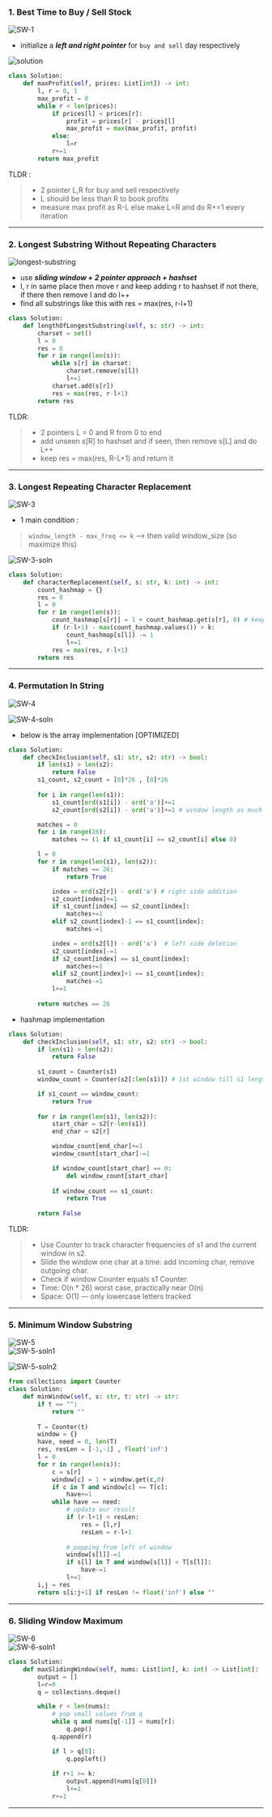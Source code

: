 
### 1. Best Time to Buy / Sell Stock

![SW-1](SW-1.png)
<br>
- initialize a ***left and right pointer*** for `buy and sell` day respectively

![solution](SW-1-soln.png)

```python
class Solution:
    def maxProfit(self, prices: List[int]) -> int:
        l, r = 0, 1
        max_profit = 0
        while r < len(prices):
            if prices[l] < prices[r]:
                profit = prices[r] - prices[l]
                max_profit = max(max_profit, profit)
            else:
                l=r
            r+=1
        return max_profit
```

TLDR :

> - 2 pointer L,R for buy and sell respectively
> - L should be less than R to book profits
> - measure max profit as R-L else make L=R and do R+=1 every iteration

---

### 2. Longest Substring Without Repeating Characters


![longest-substring](SW-2.png)

- use ***sliding window + 2 pointer approach + hashset***
- l, r in same place then move r and keep adding r to hashset if not there, if there then remove l and do l++
- find all substrings like this with res = max(res, r-l+1)

```python
class Solution:
    def lengthOfLongestSubstring(self, s: str) -> int:
        charset = set()
        l = 0
        res = 0
        for r in range(len(s)):
            while s[r] in charset:
                charset.remove(s[l])
                l+=1
            charset.add(s[r])
            res = max(res, r-l+1)
        return res
```

TLDR:

> - 2 pointers L = 0 and R from 0 to end
> - add unseen s[R] to hashset and if seen, then remove s[L] and do L++
> - keep res = max(res, R-L+1) and return it 

---

### 3. Longest Repeating Character Replacement

![SW-3](SW-3.png)
<br>
- 1 main condition :
> `window_length - max_freq <= k` --> then valid window_size (so maximize this)

![SW-3-soln](../assets/SW-3-soln.png)

```python
class Solution:
    def characterReplacement(self, s: str, k: int) -> int:
        count_hashmap = {}
        res = 0
        l = 0
        for r in range(len(s)):
            count_hashmap[s[r]] = 1 + count_hashmap.get(s[r], 0) # keeping count of letters
            if (r-l+1) - max(count_hashmap.values()) > k:
                count_hashmap[s[l]] -= 1
                l+=1
            res = max(res, r-l+1)
        return res
```

---

### 4. Permutation In String

![SW-4](../assets/SW-4.png)
<br>


![SW-4-soln](../assets/SW-4-soln.png)
- below is the array implementation [OPTIMIZED]
```python
class Solution:
    def checkInclusion(self, s1: str, s2: str) -> bool:
        if len(s1) > len(s2):
            return False
        s1_count, s2_count = [0]*26 , [0]*26
        
        for i in range(len(s1)):
            s1_count[ord(s1[i]) - ord('a')]+=1
            s2_count[ord(s2[i]) - ord('a')]+=1 # window length as much as s1

        matches = 0
        for i in range(26):
            matches += (1 if s1_count[i] == s2_count[i] else 0)

        l = 0
        for r in range(len(s1), len(s2)):
            if matches == 26:
                return True

            index = ord(s2[r]) - ord('a') # right side addition
            s2_count[index]+=1
            if s1_count[index] == s2_count[index]:
                matches+=1
            elif s2_count[index]-1 == s1_count[index]:
                matches-=1

            index = ord(s2[l]) - ord('a')  # left side deletion
            s2_count[index]-=1
            if s2_count[index] == s1_count[index]:
                matches+=1
            elif s2_count[index]+1 == s1_count[index]:
                matches-=1
            l+=1
        
        return matches == 26
```

- hashmap implementation
```python
class Solution:
    def checkInclusion(self, s1: str, s2: str) -> bool:
        if len(s1) > len(s2):
            return False
        
        s1_count = Counter(s1)
        window_count = Counter(s2[:len(s1)]) # 1st window till s1 length

        if s1_count == window_count:
            return True
        
        for r in range(len(s1), len(s2)):
            start_char = s2[r-len(s1)]
            end_char = s2[r]

            window_count[end_char]+=1
            window_count[start_char]-=1

            if window_count[start_char] == 0:
                del window_count[start_char]
            
            if window_count == s1_count:
                return True
        
        return False
```

TLDR:

> - Use Counter to track character frequencies of s1 and the current window in s2.  
> - Slide the window one char at a time: add incoming char, remove outgoing char.  
> - Check if window Counter equals s1 Counter.  
> - Time: O(n * 26) worst case, practically near O(n)  
> - Space: O(1) — only lowercase letters tracked

---

### 5. Minimum Window Substring

![SW-5](../assets/SW-5.png)
<br>
![SW-5-soln1](../assets/SW-5-soln1.png)

![SW-5-soln2](../assets/SW-5-soln2.png)
```python
from collections import Counter
class Solution:
    def minWindow(self, s: str, t: str) -> str:
        if t == "":
            return ""
        
        T = Counter(t)
        window = {}
        have, need = 0, len(T)
        res, resLen = [-1,-1] , float('inf')
        l = 0
        for r in range(len(s)):
            c = s[r]
            window[c] = 1 + window.get(c,0)
            if c in T and window[c] == T[c]:
                have+=1
            while have == need:
                # update our result
                if (r-l+1) < resLen:
                    res = [l,r]
                    resLen = r-l+1
                
                # popping from left of window
                window[s[l]]-=1
                if s[l] in T and window[s[l]] < T[s[l]]:
                    have-=1
                l+=1
        i,j = res
        return s[i:j+1] if resLen != float('inf') else ""
```

---

### 6.  Sliding Window Maximum 

![SW-6](../assets/SW-6.png)
<br>
![SW-6-soln1](../assets/SW-6-soln1.png)

```python
class Solution:
    def maxSlidingWindow(self, nums: List[int], k: int) -> List[int]:
        output = []
        l=r=0
        q = collections.deque()

        while r < len(nums):
            # pop small values from q 
            while q and nums[q[-1]] < nums[r]:
                q.pop()
            q.append(r)

            if l > q[0]:
                q.popleft()
            
            if r+1 >= k:
                output.append(nums[q[0]])
                l+=1
            r+=1
```

---

